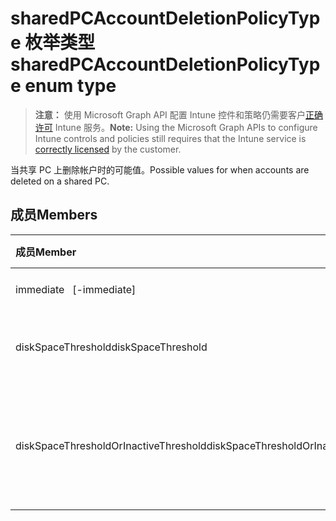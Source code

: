 # <a name="sharedpcaccountdeletionpolicytype-enum-type"></a><span data-ttu-id="aab05-101">sharedPCAccountDeletionPolicyType 枚举类型</span><span class="sxs-lookup"><span data-stu-id="aab05-101">sharedPCAccountDeletionPolicyType enum type</span></span>

> <span data-ttu-id="aab05-102">**注意：** 使用 Microsoft Graph API 配置 Intune 控件和策略仍需要客户[正确许可](https://go.microsoft.com/fwlink/?linkid=839381) Intune 服务。</span><span class="sxs-lookup"><span data-stu-id="aab05-102">**Note:** Using the Microsoft Graph APIs to configure Intune controls and policies still requires that the Intune service is [correctly licensed](https://go.microsoft.com/fwlink/?linkid=839381) by the customer.</span></span>

<span data-ttu-id="aab05-103">当共享 PC 上删除帐户时的可能值。</span><span class="sxs-lookup"><span data-stu-id="aab05-103">Possible values for when accounts are deleted on a shared PC.</span></span>
## <a name="members"></a><span data-ttu-id="aab05-104">成员</span><span class="sxs-lookup"><span data-stu-id="aab05-104">Members</span></span>
|<span data-ttu-id="aab05-105">成员</span><span class="sxs-lookup"><span data-stu-id="aab05-105">Member</span></span>|<span data-ttu-id="aab05-106">值</span><span class="sxs-lookup"><span data-stu-id="aab05-106">Value</span></span>|<span data-ttu-id="aab05-107">说明</span><span class="sxs-lookup"><span data-stu-id="aab05-107">Description</span></span>|
|:---|:---|:---|
|<span data-ttu-id="aab05-108">immediate</span><span class="sxs-lookup"><span data-stu-id="aab05-108">   [-immediate]</span></span>|<span data-ttu-id="aab05-109">0</span><span class="sxs-lookup"><span data-stu-id="aab05-109">{0}</span></span>|<span data-ttu-id="aab05-110">立即删除。</span><span class="sxs-lookup"><span data-stu-id="aab05-110">Delete immediately.</span></span>|
|<span data-ttu-id="aab05-111">diskSpaceThreshold</span><span class="sxs-lookup"><span data-stu-id="aab05-111">diskSpaceThreshold</span></span>|<span data-ttu-id="aab05-112">1</span><span class="sxs-lookup"><span data-stu-id="aab05-112">-1</span></span>|<span data-ttu-id="aab05-113">删除至磁盘空间阈值。</span><span class="sxs-lookup"><span data-stu-id="aab05-113">Delete at disk space threshold.</span></span>|
|<span data-ttu-id="aab05-114">diskSpaceThresholdOrInactiveThreshold</span><span class="sxs-lookup"><span data-stu-id="aab05-114">diskSpaceThresholdOrInactiveThreshold</span></span>|<span data-ttu-id="aab05-115">2</span><span class="sxs-lookup"><span data-stu-id="aab05-115">-2</span></span>|<span data-ttu-id="aab05-116">删除在磁盘空间阈值或非活动状态的阈值。</span><span class="sxs-lookup"><span data-stu-id="aab05-116">Delete at disk space threshold or inactive threshold.</span></span>|








